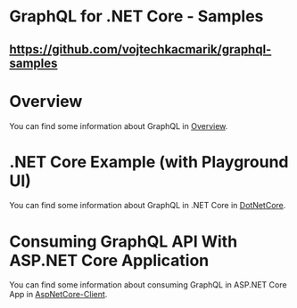 # GraphQL for .NET Core - Samples
## https://github.com/vojtechkacmarik/graphql-samples

# Overview
You can find some information about GraphQL in [Overview](./docs/graphql-overview.md).

# .NET Core Example (with Playground UI)
You can find some information about GraphQL in .NET Core in [DotNetCore](./docs/graphql-dotnetcore.md).

# Consuming GraphQL API With ASP.NET Core Application
You can find some information about consuming GraphQL in ASP.NET Core App in [AspNetCore-Client](./docs/graphql-aspnetcore-client.md).